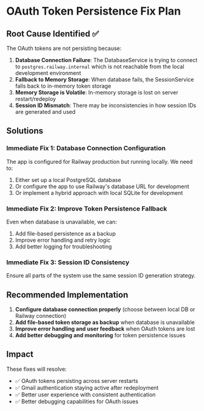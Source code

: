 # OAuth Token Persistence Fix Plan

## Root Cause Identified ✅

The OAuth tokens are not persisting because:

1. **Database Connection Failure**: The DatabaseService is trying to connect to `postgres.railway.internal` which is not reachable from the local development environment
2. **Fallback to Memory Storage**: When database fails, the SessionService falls back to in-memory token storage
3. **Memory Storage is Volatile**: In-memory storage is lost on server restart/redeploy
4. **Session ID Mismatch**: There may be inconsistencies in how session IDs are generated and used

## Solutions

### Immediate Fix 1: Database Connection Configuration

The app is configured for Railway production but running locally. We need to:

1. Either set up a local PostgreSQL database
2. Or configure the app to use Railway's database URL for development
3. Or implement a hybrid approach with local SQLite for development

### Immediate Fix 2: Improve Token Persistence Fallback

Even when database is unavailable, we can:

1. Add file-based persistence as a backup
2. Improve error handling and retry logic
3. Add better logging for troubleshooting

### Immediate Fix 3: Session ID Consistency

Ensure all parts of the system use the same session ID generation strategy.

## Recommended Implementation

1. **Configure database connection properly** (choose between local DB or Railway connection)
2. **Add file-based token storage as backup** when database is unavailable
3. **Improve error handling and user feedback** when OAuth tokens are lost
4. **Add better debugging and monitoring** for token persistence issues

## Impact

These fixes will resolve:
- ✅ OAuth tokens persisting across server restarts
- ✅ Gmail authentication staying active after redeployment
- ✅ Better user experience with consistent authentication
- ✅ Better debugging capabilities for OAuth issues